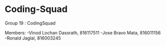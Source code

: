 # Coding-Squad
Group 19 : CodingSquad 

Members: 
-Vinod Lochan Dassrath, 816117511 
-Jose Bravo Mata, 816011156 
-Ronald Jaglal, 816003245
